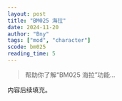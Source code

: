 ```yaml
---
layout: post
title: "BM025 海拉"
date: 2024-11-20
author: "Bny"
tags: ["mod", "character"]
scode: bm025
reading_time: 5
---
```


> 帮助你了解“BM025 海拉”功能...

内容后续填充。
